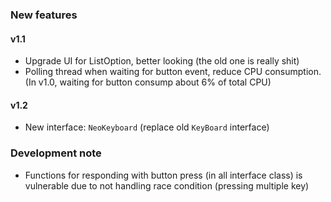 ### New features
#### v1.1
-   Upgrade UI for ListOption, better looking (the old one is really shit)
-   Polling thread when waiting for button event, reduce CPU consumption. (In v1.0, waiting for button consump about 6% of total CPU)
#### v1.2
-   New interface: `NeoKeyboard` (replace old `KeyBoard` interface)
### Development note
-   Functions for responding with button press (in all interface class) is vulnerable due to not handling race condition (pressing multiple key)